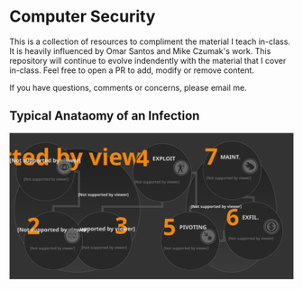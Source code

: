 # Computer Security

This is a collection of resources to compliment the material I teach in-class. It is heavily influenced by Omar Santos and Mike Czumak's work. This repository will continue to evolve indendently with the material that I cover in-class. Feel free to open a PR to add, modify or remove content.

If you have questions, comments or concerns, please email me.

## Typical Anataomy of an Infection

![Infection Chain Diagram](/assets/chain.svg)